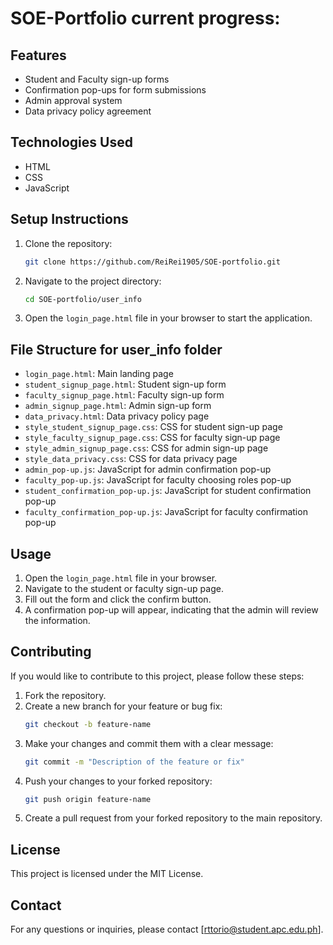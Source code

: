# SOE-Portfolio current progress:

## Features
- Student and Faculty sign-up forms
- Confirmation pop-ups for form submissions
- Admin approval system
- Data privacy policy agreement

## Technologies Used
- HTML
- CSS
- JavaScript

## Setup Instructions
1. Clone the repository:
    ```bash
    git clone https://github.com/ReiRei1905/SOE-portfolio.git
    ```
2. Navigate to the project directory:
    ```bash
    cd SOE-portfolio/user_info
    ```
3. Open the `login_page.html` file in your browser to start the application.

## File Structure for user_info folder
- `login_page.html`: Main landing page
- `student_signup_page.html`: Student sign-up form
- `faculty_signup_page.html`: Faculty sign-up form
- `admin_signup_page.html`: Admin sign-up form
- `data_privacy.html`: Data privacy policy page
- `style_student_signup_page.css`: CSS for student sign-up page
- `style_faculty_signup_page.css`: CSS for faculty sign-up page
- `style_admin_signup_page.css`: CSS for admin sign-up page
- `style_data_privacy.css`: CSS for data privacy page
- `admin_pop-up.js`: JavaScript for admin confirmation pop-up
- `faculty_pop-up.js`: JavaScript for faculty choosing roles pop-up
- `student_confirmation_pop-up.js`: JavaScript for student confirmation pop-up
- `faculty_confirmation_pop-up.js`: JavaScript for faculty confirmation pop-up

## Usage
1. Open the `login_page.html` file in your browser.
2. Navigate to the student or faculty sign-up page.
3. Fill out the form and click the confirm button.
4. A confirmation pop-up will appear, indicating that the admin will review the information.

## Contributing
If you would like to contribute to this project, please follow these steps:
1. Fork the repository.
2. Create a new branch for your feature or bug fix:
    ```bash
    git checkout -b feature-name
    ```
3. Make your changes and commit them with a clear message:
    ```bash
    git commit -m "Description of the feature or fix"
    ```
4. Push your changes to your forked repository:
    ```bash
    git push origin feature-name
    ```
5. Create a pull request from your forked repository to the main repository.

## License
This project is licensed under the MIT License.

## Contact
For any questions or inquiries, please contact [rttorio@student.apc.edu.ph].

